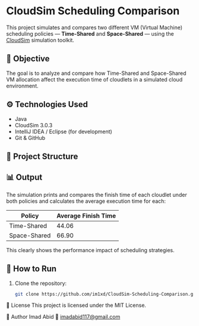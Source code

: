 # CloudSim Scheduling Comparison

This project simulates and compares two different VM (Virtual Machine) scheduling policies — **Time-Shared** and **Space-Shared** — using the [CloudSim](https://www.cloudbus.org/cloudsim/) simulation toolkit.

## 🧠 Objective

The goal is to analyze and compare how Time-Shared and Space-Shared VM allocation affect the execution time of cloudlets in a simulated cloud environment.

## ⚙️ Technologies Used

- Java
- CloudSim 3.0.3
- IntelliJ IDEA / Eclipse (for development)
- Git & GitHub

## 📁 Project Structure


## 📊 Output

The simulation prints and compares the finish time of each cloudlet under both policies and calculates the average execution time for each:

| Policy        | Average Finish Time |
|---------------|---------------------|
| Time-Shared   | 44.06               |
| Space-Shared  | 66.90               |

This clearly shows the performance impact of scheduling strategies.

## 🚀 How to Run

1. Clone the repository:
   ```bash
   git clone https://github.com/im1xd/CloudSim-Scheduling-Comparison.git
📃 License
This project is licensed under the MIT License.

🙋 Author
Imad Abid
📧 imadabid117@gmail.com
